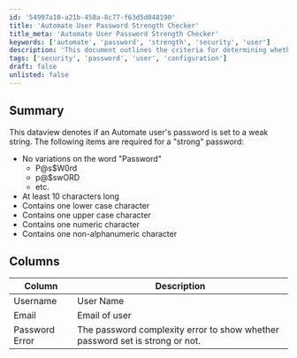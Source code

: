```yaml
---
id: '54997a10-a21b-450a-8c77-f63d5d048190'
title: 'Automate User Password Strength Checker'
title_meta: 'Automate User Password Strength Checker'
keywords: ['automate', 'password', 'strength', 'security', 'user']
description: 'This document outlines the criteria for determining whether an Automate user’s password is considered strong or weak. It details the requirements for a strong password, including character length, variety, and complexity, and provides a summary of the data view used to assess password strength.'
tags: ['security', 'password', 'user', 'configuration']
draft: false
unlisted: false
---
```

## Summary

This dataview denotes if an Automate user's password is set to a weak string. The following items are required for a "strong" password:

- No variations on the word "Password"
  - P@s$W0rd
  - p@$swORD
  - etc.
- At least 10 characters long
- Contains one lower case character
- Contains one upper case character
- Contains one numeric character
- Contains one non-alphanumeric character

## Columns

| Column          | Description                                                  |
|-----------------|--------------------------------------------------------------|
| Username        | User Name                                                   |
| Email           | Email of user                                              |
| Password Error  | The password complexity error to show whether password set is strong or not. |







